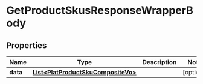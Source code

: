 

# GetProductSkusResponseWrapperBody


## Properties

Name | Type | Description | Notes
------------ | ------------- | ------------- | -------------
**data** | [**List&lt;PlatProductSkuCompositeVo&gt;**](PlatProductSkuCompositeVo.md) |  |  [optional]



